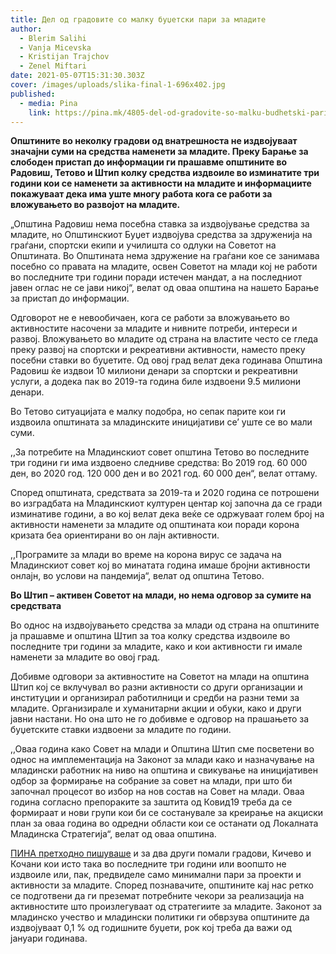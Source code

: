 ```yaml
---
title: Дел од градовите со малку буџетски пари за младите
author:
  - Blerim Salihi
  - Vanja Micevska
  - Kristijan Trajchov
  - Zenel Miftari
date: 2021-05-07T15:31:30.303Z
cover: /images/uploads/slika-final-1-696x402.jpg
published:
  - media: Pina
    link: https://pina.mk/4805-del-od-gradovite-so-malku-budhetski-pari-za-mladite/
---
```

**Општините во неколку градови од внатрешноста не издвојуваат значајни суми на средства наменети за младите. Преку Барање за слободен пристап до информации ги прашавме општините во Радовиш, Тетово и Штип колку средства издвоиле во изминатите три години кои се наменети за активности на младите и информациите покажуваат дека има уште многу работа кога се работи за вложувањето во развојот на младите.**

„Општина Радовиш нема посебна ставка за издвојување средства за младите, но Општинскиот Буџет издвојува средства за здруженија на граѓани, спортски екипи и училишта со одлуки на Советот на Општината. Во Општината нема здружение на граѓани кое се занимава посебно со правата на младите, освен Советот на млади кој не работи во последните три години поради истечен мандат, а на последниот јавен оглас не се јави никој“, велат од оваа општина на нашето Барање за пристап до информации.

Одговорот не е невообичаен, кога се работи за вложувањето во активностите насочени за младите и нивните потреби, интереси и развој. Вложувањето во младите од страна на властите често се гледа преку развој на спортски и рекреативни активности, наместо преку посебни ставки во буџетите. Од овој град велат дека годинава Општина Радовиш ќе издвои 10 милиони денари за спортски и рекреативни услуги, а додека пак во 2019-та година биле издвоени 9.5 милиони денари.

Во Тетово ситуацијата е малку подобра, но сепак парите кои ги издвоила општината за младинските иницијативи се’ уште се во мали суми.

,,За потребите на Младинскиот совет општина Тетово во последните три години ги има издвоено следниве средства: Во 2019 год. 60 000 ден, во 2020 год. 120 000 ден и во 2021 год. 60 000 ден“, велат оттаму.

Според општината, средствата за 2019-та и 2020 година се потрошени во изградбата на Младинскиот културен центар кој започна да се гради изминативе години, а во кој велат дека веќе се одржуваат голем број на активности наменети за младите од општината кои поради корона кризата беа ориентирани во он лајн активности.

,,Програмите за млади во време на корона вирус се задача на Младинскиот совет кој во минатата година имаше бројни активности онлајн, во услови на пандемија“, велат од општина Тетово.

**Во Штип – активен Советот на млади, но нема одговор за сумите на средствата**

Во однос на издвојувањето средства за млади од страна на општините ја прашавме и општина Штип за тоа колку средства издвоиле во последните три години за младите, како и кои активности ги имале наменети за младите во овој град.

Добивме одговори за активностите на Советот на млади на општина Штип кој се вклучувал во разни активности со други организации и институции и организирал работилници и средби на разни теми за младите. Организирале и хуманитарни акции и обуки, како и други јавни настани. Но она што не го добивме е одговор на прашањето за буџетските ставки издвоени за младите по години.

,,Оваа година како Совет на млади и Општина Штип сме посветени во однос на имплементација на Законот за млади како и назначување на младински работник на ниво на општина и свикување на иницијативен одбор за формирање на собрание за совет на млади, при што би започнал процесот во избор на нов состав на Совет на млади. Оваа година согласно препораките за заштита од Ковид19 треба да се формираат и нови групи кои би се состанувале за креирање на акциски план за оваа година во одредни области кои се останати од Локалната Младинска Стратегија“, велат од оваа општина.

[ПИНА претходно пишуваше](https://pina.mk/4295-mladite-vo-kichevo-i-vo-kochani-mali-gradovi-so-ushte-pomali-mozhnosti-za-razvoj/) и за два други помали градови, Кичево и Кочани кои исто така во последните три години или воопшто не издвоиле или, пак, предвиделе само минимални пари за проекти и активности за младите. Според познавачите, општините кај нас ретко се подготвени да ги преземат потребните чекори за реализација на активностите што произлегуваат од стратегиите за младите. Законот за младинско учество и младински политики ги обврзува општините да издвојуваат 0,1 % од годишните буџети, рок кој треба да важи од јануари годинава.